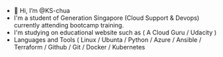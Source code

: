 - 👋 Hi, I’m @KS-chua
- I'm a student of Generation Singapore (Cloud Support & Devops) currently attending bootcamp training.
- I'm studying on educational website such as ( A Cloud Guru / Udacity )
- Languages and Tools ( Linux / Ubunta / Python / Azure / Ansible / Terraform / Github / Git / Docker / Kubernetes
<!---
KS-chua/KS-chua is a ✨ special ✨ repository because its `README.md` (this file) appears on your GitHub profile.
You can click the Preview link to take a look at your changes.
--->
